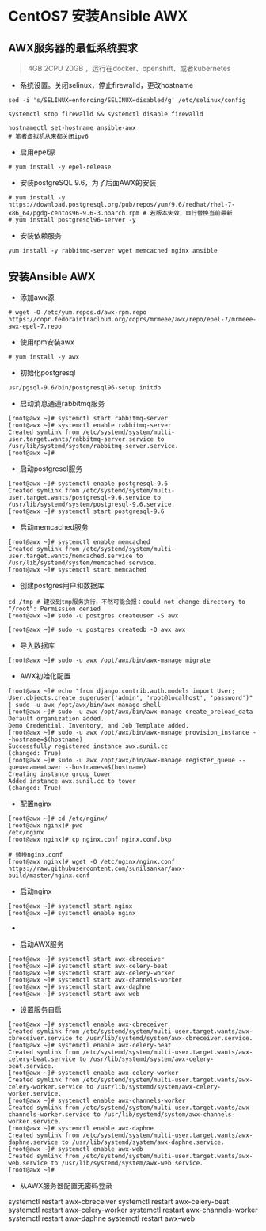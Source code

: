 # CentOS7 安装Ansible AWX

## AWX服务器的最低系统要求

> 4GB 2CPU 20GB ，运行在docker、openshift、或者kubernetes

- 系统设置。关闭selinux，停止firewalld，更改hostname

```
sed -i 's/SELINUX=enforcing/SELINUX=disabled/g' /etc/selinux/config

systemctl stop firewalld && systemctl disable firewalld

hostnamectl set-hostname ansible-awx
# 笔者虚拟机从来都关闭ipv6
```

- 启用epel源

```
# yum install -y epel-release
```

- 安装postgreSQL 9.6，为了后面AWX的安装

```
# yum install -y https://download.postgresql.org/pub/repos/yum/9.6/redhat/rhel-7-x86_64/pgdg-centos96-9.6-3.noarch.rpm # 若版本失效，自行替换当前最新
# yum install postgresql96-server -y
```

- 安装依赖服务

```
yum install -y rabbitmq-server wget memcached nginx ansible
```

## 安装Ansible AWX

- 添加awx源

```
# wget -O /etc/yum.repos.d/awx-rpm.repo https://copr.fedorainfracloud.org/coprs/mrmeee/awx/repo/epel-7/mrmeee-awx-epel-7.repo
```

- 使用rpm安装awx

```
# yum install -y awx
```

- 初始化postgresql

```
usr/pgsql-9.6/bin/postgresql96-setup initdb
```

- 启动消息通道rabbitmq服务

```
[root@awx ~]# systemctl start rabbitmq-server
[root@awx ~]# systemctl enable rabbitmq-server
Created symlink from /etc/systemd/system/multi-user.target.wants/rabbitmq-server.service to /usr/lib/systemd/system/rabbitmq-server.service.
[root@awx ~]#
```

- 启动postgresql服务

```
[root@awx ~]# systemctl enable postgresql-9.6
Created symlink from /etc/systemd/system/multi-user.target.wants/postgresql-9.6.service to /usr/lib/systemd/system/postgresql-9.6.service.
[root@awx ~]# systemctl start postgresql-9.6
```

- 启动memcached服务

```
[root@awx ~]# systemctl enable memcached
Created symlink from /etc/systemd/system/multi-user.target.wants/memcached.service to /usr/lib/systemd/system/memcached.service.
[root@awx ~]# systemctl start memcached
```

- 创建postgres用户和数据库

```
cd /tmp # 建议到tmp服务执行，不然可能会报：could not change directory to "/root": Permission denied
[root@awx ~]# sudo -u postgres createuser -S awx

[root@awx ~]# sudo -u postgres createdb -O awx awx
```

- 导入数据库

```
[root@awx ~]# sudo -u awx /opt/awx/bin/awx-manage migrate
```

- AWX初始化配置

```
[root@awx ~]# echo "from django.contrib.auth.models import User; User.objects.create_superuser('admin', 'root@localhost', 'password')" | sudo -u awx /opt/awx/bin/awx-manage shell
[root@awx ~]# sudo -u awx /opt/awx/bin/awx-manage create_preload_data
Default organization added.
Demo Credential, Inventory, and Job Template added.
[root@awx ~]# sudo -u awx /opt/awx/bin/awx-manage provision_instance --hostname=$(hostname)
Successfully registered instance awx.sunil.cc
(changed: True)
[root@awx ~]# sudo -u awx /opt/awx/bin/awx-manage register_queue --queuename=tower --hostnames=$(hostname)
Creating instance group tower
Added instance awx.sunil.cc to tower
(changed: True)
```

- 配置nginx

```
[root@awx ~]# cd /etc/nginx/
[root@awx nginx]# pwd
/etc/nginx
[root@awx nginx]# cp nginx.conf nginx.conf.bkp

# 替换nginx.conf
[root@awx nginx]# wget -O /etc/nginx/nginx.conf https://raw.githubusercontent.com/sunilsankar/awx-build/master/nginx.conf
```

- 启动nginx

```
[root@awx ~]# systemctl start nginx
[root@awx ~]# systemctl enable nginx
```
- 

- 启动AWX服务

```
[root@awx ~]# systemctl start awx-cbreceiver
[root@awx ~]# systemctl start awx-celery-beat
[root@awx ~]# systemctl start awx-celery-worker
[root@awx ~]# systemctl start awx-channels-worker
[root@awx ~]# systemctl start awx-daphne
[root@awx ~]# systemctl start awx-web
```

- 设置服务自启

```
[root@awx ~]# systemctl enable awx-cbreceiver
Created symlink from /etc/systemd/system/multi-user.target.wants/awx-cbreceiver.service to /usr/lib/systemd/system/awx-cbreceiver.service.
[root@awx ~]# systemctl enable awx-celery-beat
Created symlink from /etc/systemd/system/multi-user.target.wants/awx-celery-beat.service to /usr/lib/systemd/system/awx-celery-beat.service.
[root@awx ~]# systemctl enable awx-celery-worker
Created symlink from /etc/systemd/system/multi-user.target.wants/awx-celery-worker.service to /usr/lib/systemd/system/awx-celery-worker.service.
[root@awx ~]# systemctl enable awx-channels-worker
Created symlink from /etc/systemd/system/multi-user.target.wants/awx-channels-worker.service to /usr/lib/systemd/system/awx-channels-worker.service.
[root@awx ~]# systemctl enable awx-daphne
Created symlink from /etc/systemd/system/multi-user.target.wants/awx-daphne.service to /usr/lib/systemd/system/awx-daphne.service.
[root@awx ~]# systemctl enable awx-web
Created symlink from /etc/systemd/system/multi-user.target.wants/awx-web.service to /usr/lib/systemd/system/awx-web.service.
[root@awx ~]#
```

- 从AWX服务器配置无密码登录

systemctl restart awx-cbreceiver
systemctl restart awx-celery-beat
systemctl restart awx-celery-worker
systemctl restart awx-channels-worker
systemctl restart awx-daphne
systemctl restart awx-web



